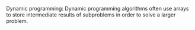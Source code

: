 Dynamic programming: Dynamic programming algorithms often use arrays to store intermediate results of subproblems in order to solve a larger problem.
